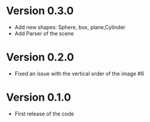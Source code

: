 ﻿# Version 0.3.0
- Add new shapes: Sphere, box, plane,Cylinder
- Add Parser of the scene

# Version 0.2.0
- Fixed an issue with the vertical order of the image #6

# Version 0.1.0
- First release of the code